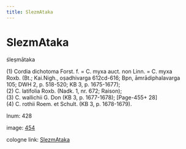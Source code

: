 ```yaml
---
title: SlezmAtaka
---
```


# SlezmAtaka

śleṣmātaka  <div n="P" />(1) Cordia dichotoma Forst. f. = C. myxa auct. non Linn. = C. myxa <div n="lb" />Roxb. (Bt.; Kai.Nigh., oṣadhivarga 612cd-616; Bpn, āmrādiphalavarga <div n="lb" />105; DWH 2, p. 518-520; KB 3, p. 1675-1677); <div n="P" />(2) C. latifolia Roxb. (Nadk. 1, nr. 672; Raison); <div n="P" />(3) C. wallichii G. Don (KB 3, p. 1677-1678); [Page-455+ 28] <div n="P" />(4) C. rothii Roem. et Schult. (KB 3, p. 1678-1679).

lnum: 428

image: [454](https://www.sanskrit-lexicon.uni-koeln.de/scans/csl-apidev/servepdf.php?dict=snp&page=454)

cologne link: [SlezmAtaka](https://sanskrit-lexicon.uni-koeln.de/scans/csl-apidev/getword.php?dict=snp&key=SlezmAtaka)

